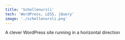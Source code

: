 ```yaml
---
title: 'Schellenursli'
tech: 'WordPress, LESS, jQuery'
image: './schellenursli.png'
---
```


A clever WordPress site running in a horizontal direction
